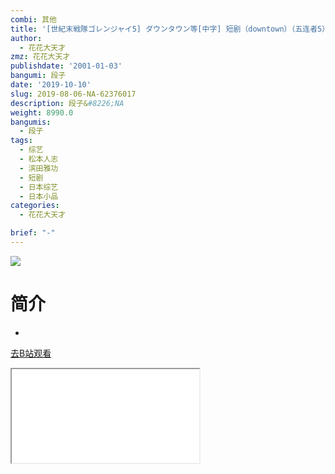 ```yaml
---
combi: 其他
title: '[世紀末戦隊ゴレンジャイ5] ダウンタウン等[中字] 短剧（downtown）（五连者5）'
author:
  - 花花大天才
zmz: 花花大天才
publishdate: '2001-01-03'
bangumi: 段子
date: '2019-10-10'
slug: 2019-08-06-NA-62376017
description: 段子&#8226;NA
weight: 8990.0
bangumis:
  - 段子
tags:
  - 综艺
  - 松本人志
  - 滨田雅功
  - 短剧
  - 日本综艺
  - 日本小品
categories:
  - 花花大天才

brief: "-"
---
```

![](https://raw.githubusercontent.com/tcgriffith/owaraisite/master/static/tmpimg/f7e81ab99bfca9377feb6422968a0f9fe8a5a910.jpg.480.jpg)
# 简介  
-  

[去B站观看](https://www.bilibili.com/video/av62376017/)
<div class ="resp-container"><iframe class="testiframe" src="//player.bilibili.com/player.html?aid=62376017"", scrolling="no", allowfullscreen="true" > </iframe></div> 
